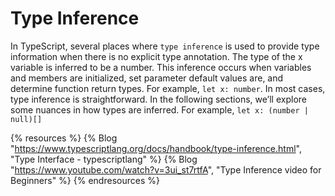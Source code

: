 # Type Inference

In TypeScript, several places where `type inference` is used to provide type information when there is no explicit type annotation. The type of the x variable is inferred to be a number. This inference occurs when variables and members are initialized, set parameter default values are, and determine function return types. For example, `let x: number`. In most cases, type inference is straightforward. In the following sections, we’ll explore some nuances in how types are inferred. For example, `let x: (number | null)[]`

{% resources %}
  {% Blog "https://www.typescriptlang.org/docs/handbook/type-inference.html", "Type Interface - typescriptlang" %}
  {% Blog "https://www.youtube.com/watch?v=3ui_st7rtfA", "Type Inference video for Beginners" %}
{% endresources %}